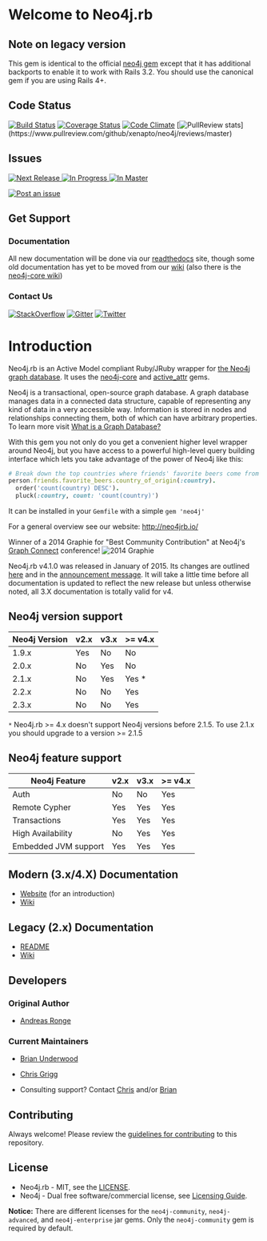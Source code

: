 # Welcome to Neo4j.rb

## Note on legacy version

This gem is identical to the official [neo4j gem](https://github.com/neo4jrb/neo4j) except that it has additional backports to enable it to work with Rails 3.2. You should use the canonical gem if you are using Rails 4+.

## Code Status

[![Build Status](https://secure.travis-ci.org/xenapto/neo4j.png?branch=master)](http://travis-ci.org/xenapto/neo4j) [![Coverage Status](https://coveralls.io/repos/xenapto/neo4j/badge.png?branch=master)](https://coveralls.io/r/xenapto/neo4j?branch=master) [![Code Climate](https://codeclimate.com/github/xenapto/neo4j.png)](https://codeclimate.com/github/xenapto/neo4j) [![PullReview stats](https://www.pullreview.com/github/xenapto/neo4j/badges/master.svg?)](https://www.pullreview.com/github/xenapto/neo4j/reviews/master)

## Issues

[![Next Release](https://badge.waffle.io/neo4jrb/neo4j.png?label=Next%20Release&title=Next%20Release) ![In Progress](https://badge.waffle.io/neo4jrb/neo4j.png?label=In%20Progress&title=In%20Progress) ![In Master](https://badge.waffle.io/neo4jrb/neo4j.png?label=In%20Master&title=In%20Master)](https://waffle.io/neo4jrb/neo4j)

[![Post an issue](https://img.shields.io/badge/Bug%3F-Post%20an%20issue!-blue.svg)](https://waffle.io/neo4jrb/neo4j)

## Get Support

### Documentation

All new documentation will be done via our [readthedocs](http://neo4jrb.readthedocs.org) site, though some old documentation has yet to be moved from our [wiki](https://github.com/xenapto/neo4j/wiki) (also there is the [neo4j-core wiki](https://github.com/xenapto/neo4j-core/wiki))

### Contact Us

  [![StackOverflow](https://img.shields.io/badge/StackOverflow-Ask%20a%20question!-blue.svg)](http://stackoverflow.com/questions/ask?tags=neo4j.rb+neo4j+ruby)  [![Gitter](https://img.shields.io/badge/Gitter-Join%20our%20chat!-blue.svg)](https://gitter.im/neo4jrb/neo4j?utm_source=badge&utm_medium=badge&utm_campaign=pr-badge&utm_content=badge)  [![Twitter](https://img.shields.io/badge/Twitter-Tweet%20with%20us!-blue.svg)](https://twitter.com/neo4jrb)



# Introduction

Neo4j.rb is an Active Model compliant Ruby/JRuby wrapper for [the Neo4j graph database](http://www.neo4j.org/). It uses the [neo4j-core](https://github.com/xenapto/neo4j-core) and [active_attr](https://github.com/cgriego/active_attr) gems.

Neo4j is a transactional, open-source graph database.  A graph database manages data in a connected data structure, capable of  representing any kind of data in a very accessible way.  Information is stored in nodes and relationships connecting them, both of which can have arbitrary properties.  To learn more visit [What is a Graph Database?](http://neo4j.com/developer/graph-database/)

With this gem you not only do you get a convenient higher level wrapper around Neo4j, but you have access to a powerful high-level query building interface which lets you take advantage of the power of Neo4j like this:

```ruby
# Break down the top countries where friends' favorite beers come from
person.friends.favorite_beers.country_of_origin(:country).
  order('count(country) DESC').
  pluck(:country, count: 'count(country)')
```

It can be installed in your `Gemfile` with a simple `gem 'neo4j'`

For a general overview see our website: http://neo4jrb.io/

Winner of a 2014 Graphie for "Best Community Contribution" at Neo4j's [Graph Connect](http://graphconnect.com) conference!
![2014 Graphie](http://i.imgur.com/CkOoTTYm.jpg)

Neo4j.rb v4.1.0 was released in January of 2015. Its changes are outlined [here](https://github.com/xenapto/neo4j/wiki/Neo4j.rb-v4-Introduction) and in the [announcement message](http://neo4jrb.io/blog/2015/01/09/neo4j-rb_v4-1_released.html). It will take a little time before all documentation is updated to reflect the new release but unless otherwise noted, all 3.X documentation is totally valid for v4.

## Neo4j version support

| **Neo4j Version** | v2.x | v3.x  | >= v4.x |
|-------------------|------|-------|---------|
| 1.9.x             | Yes  | No    | No      |
| 2.0.x             | No   | Yes   | No      |
| 2.1.x             | No   | Yes   | Yes *   |
| 2.2.x             | No   | No    | Yes     |
| 2.3.x             | No   | No    | Yes     |

`*` Neo4j.rb >= 4.x doesn't support Neo4j versions before 2.1.5.  To use 2.1.x you should upgrade to a version >= 2.1.5

## Neo4j feature support

| **Neo4j Feature**          |   v2.x | v3.x | >= v4.x |
|----------------------------|--------|------|---------|
| Auth                       |   No   |  No  | Yes     |
| Remote Cypher              |   Yes  |  Yes | Yes     |
| Transactions               |   Yes  |  Yes | Yes     |
| High Availability          |   No   |  Yes | Yes     |
| Embedded JVM support       |   Yes  |  Yes | Yes     |

## Modern (3.x/4.X) Documentation

* [Website](http://neo4jrb.io/) (for an introduction)
* [Wiki](https://github.com/xenapto/neo4j/wiki/Neo4j.rb-v4-Introduction)

## Legacy (2.x) Documentation

* [README](https://github.com/xenapto/neo4j/tree/2.x)
* [Wiki](https://github.com/xenapto/neo4j/wiki/Neo4j%3A%3ARails-Introduction)

## Developers

### Original Author

* [Andreas Ronge](https://github.com/andreasronge)

### Current Maintainers

* [Brian Underwood](https://github.com/cheerfulstoic)
* [Chris Grigg](https://github.com/subvertallchris)

* Consulting support? Contact [Chris](http://subvertallmedia.com/) and/or [Brian](http://www.brian-underwood.codes/)

## Contributing

Always welcome!  Please review the [guidelines for contributing](CONTRIBUTING.md) to this repository.

## License

* Neo4j.rb - MIT, see the [LICENSE](http://github.com/andreasronge/neo4j/tree/master/LICENSE).
* Neo4j - Dual free software/commercial license, see [Licensing Guide](http://www.neo4j.org/learn/licensing).

**Notice:** There are different licenses for the `neo4j-community`, `neo4j-advanced`, and `neo4j-enterprise` jar gems. Only the `neo4j-community` gem is required by default.
